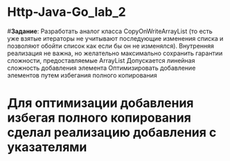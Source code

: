 # Http-Java-Go_lab_2

#**Задание**: Разработать аналог класса CopyOnWriteArrayList (то есть уже взятые итераторы не учитывают последующие изменения списка и позволяют обойти список как если бы он не изменялся). Внутренняя реализация не важна, но желательно максимально сохранить гарантии сложности, предоставляемые ArrayList
Допускается линейная сложность добавления элемента
Оптимизировать добавление элементов путем избегания полного копирования
# Для оптимизации добавления избегая полного копирования сделал реализацию добавления с указателями
